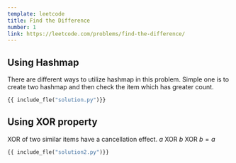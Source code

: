 ```yaml
---
template: leetcode
title: Find the Difference
number: 1
link: https://leetcode.com/problems/find-the-difference/
---
```


## Using Hashmap

There are different ways to utilize hashmap in this problem.
Simple one is to create two hashmap and then check the item which has greater count.

```py
{{ include_fle("solution.py")}}
```

## Using XOR property

XOR of two similar items have a cancellation effect.
$a \text{ XOR } b \text{ XOR } b = a$

```py
{{ include_fle("solution2.py")}}
```
